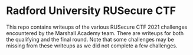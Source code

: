 # Radford University RUSecure CTF

This repo contains writeups of the various RUSecure CTF 2021 challenges encountered by the Marshall Academy team. There are writeups for both the qualifying and the final round. Note that some challenges may be missing from these writeups as we did not complete a few challenges.
